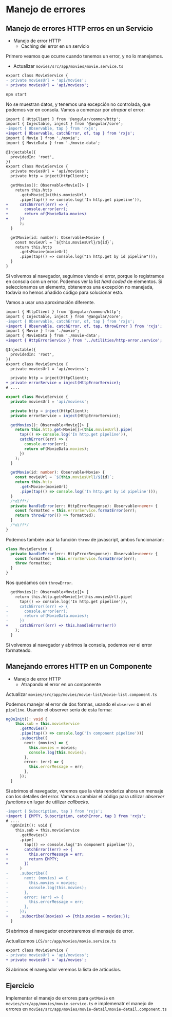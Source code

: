 # Manejo de errores

## Manejo de errores HTTP erros en un Servicio

- Manejo de error HTTP
  - Caching del error en un servicio

Primero veamos que ocurre cuando tenemos un error, y no lo manejamos.

- Actualizar `movies/src/app/movies/movie.service.ts`

```diff
export class MovieService {
- private moviesUrl = 'api/movies';
+ private moviesUrl = 'api/moviess';
```

```bash
npm start
```

No se muestran datos, y tenemos una excepción no controlada, que podemos ver en consola. Vamos a comenzar por *atrapar* el error:

```diff
import { HttpClient } from '@angular/common/http';
import { Injectable, inject } from '@angular/core';
-import { Observable, tap } from 'rxjs';
+import { Observable, catchError, of, tap } from 'rxjs';
import { Movie } from './movie';
import { MovieData } from './movie-data';

@Injectable({
  providedIn: 'root',
})
export class MovieService {
  private moviesUrl = 'api/moviess';
  private http = inject(HttpClient);

  getMovies(): Observable<Movie[]> {
    return this.http
      .get<Movie[]>(this.moviesUrl)
      .pipe(tap(() => console.log('In http.get pipeline')),
+     catchError((err) => {
+       console.error(err);
+       return of(MovieData.movies)
+     })
      );
  }

  getMovie(id: number): Observable<Movie> {
    const movieUrl = `${this.moviesUrl}/${id}`;
    return this.http
      .get<Movie>(movieUrl)
      .pipe(tap(() => console.log("In http.get by id pipeline")));
  }
}

```

Si volvemos al navegador, seguimos viendo el error, porque lo registramos en consola com un error. Podemos ver la list *hard coded* de elementos. Si seleccionamos un elemento, obtenemos una excepción no manejada, todavía no hemos añadido código para solucionar esto.

Vamos a usar una aproximación diferente.

```diff
import { HttpClient } from '@angular/common/http';
import { Injectable, inject } from '@angular/core';
-import { Observable, catchError, of, tap } from 'rxjs';
+import { Observable, catchError, of, tap, throwError } from 'rxjs';
import { Movie } from './movie';
import { MovieData } from './movie-data';
+import { HttpErrorService } from '../utilities/http-error.service';

@Injectable({
  providedIn: 'root',
})
export class MovieService {
  private moviesUrl = 'api/moviess';

  private http = inject(HttpClient);
+ private errorService = inject(HttpErrorService);
# ....
```

```ts
export class MovieService {
  private moviesUrl = 'api/moviess';

  private http = inject(HttpClient);
  private errorService = inject(HttpErrorService);

  getMovies(): Observable<Movie[]> {
    return this.http.get<Movie[]>(this.moviesUrl).pipe(
      tap(() => console.log('In http.get pipeline')),
      catchError((err) => {
        console.error(err);
        return of(MovieData.movies);
      })
    );
  }

  getMovie(id: number): Observable<Movie> {
    const movieUrl = `${this.moviesUrl}/${id}`;
    return this.http
      .get<Movie>(movieUrl)
      .pipe(tap(() => console.log('In http.get by id pipeline')));
  }
  /*diff*/
  private handleError(err: HttpErrorResponse): Observable<never> {
    const formatted = this.errorService.formatError(err);
    return throwError(() => formatted);
  }
  /*diff*/
}
```

Podemos también usar la función `throw` de javascript, ambos funcionarían:

```ts
class MovieService {
  private handleError(err: HttpErrorResponse): Observable<never> {
    const formatted = this.errorService.formatError(err);
    throw formatted;
  }
}
```

Nos quedamos con `throwError`.

```diff
  getMovies(): Observable<Movie[]> {
    return this.http.get<Movie[]>(this.moviesUrl).pipe(
      tap(() => console.log('In http.get pipeline')),
-     catchError((err) => {
-       console.error(err);
-       return of(MovieData.movies);
-     })
+     catchError((err) => this.handleError(err))
    );
  }
```

Si volvemos al navegador y abrimos la consola, podemos ver el error formateado.

## Manejando errores HTTP en un Componente

- Manejo de error HTTP
  - Atrapando el error en un componente

Actualizar `movies/src/app/movies/movie-list/movie-list.component.ts`

Podemos manejar el error de dos formas, usando el `observer` o en el `pipeline`. Usando el observer sería de esta forma:


```ts
ngOnInit(): void {
    this.sub = this.movieService
      .getMovies()
      .pipe(tap(() => console.log('In component pipeline')))
      .subscribe({
        next: (movies) => {
          this.movies = movies;
          console.log(this.movies);
        },
        error: (err) => {
          this.errorMessage = err;
        },
      });
  }
```

Si abrimos el navegador, veremos que la vista renderiza ahora un mensaje con los detalles del error. Vamos a cambiar el código para utilizar *observer functions* en lugar de utilizar *callbacks*.

```diff
-import { Subscription, tap } from 'rxjs';
+import { EMPTY, Subscription, catchError, tap } from 'rxjs';
# ....
  ngOnInit(): void {
    this.sub = this.movieService
      .getMovies()
      .pipe(
        tap(() => console.log('In component pipeline')),
+       catchError((err) => {
+         this.errorMessage = err;
+         return EMPTY;
+       })
      )
-     .subscribe({
-       next: (movies) => {
-         this.movies = movies;
-         console.log(this.movies);
-       },
-       error: (err) => {
-         this.errorMessage = err;
-       },
-     });
+     .subscribe((movies) => {this.movies = movies;});
  }
```

Si abrimos el navegador encontraremos el mensaje de error.

Actualizamos `LCS/src/app/movies/movie.service.ts`

```diff
export class MovieService {
- private moviesUrl = 'api/moviess';
+ private moviesUrl = 'api/movies';
```

Si abrimos el navegador veremos la lista de artícuslos.

## Ejercicio


Implementar el manejo de errores para `getMovie` en `movies/src/app/movies/movie.service.ts` e implemenatr el manejo de errores en `movies/src/app/movies/movie-detail/movie-detail.component.ts`
